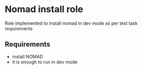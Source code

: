 Nomad install role
=========

Role implemented to install nomad in dev mode as per test task requirements

Requirements
------------

- install NOMAD
- it is enough to run in dev mode
